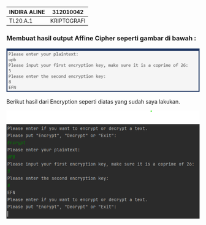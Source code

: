 | INDIRA ALINE      |   312010042       |
|-------------------|-------------------|
| TI.20.A.1         |     KRIPTOGRAFI   |

### Membuat hasil output Affine Cipher seperti gambar di bawah :

![Output](img/contoh.png)


Berikut hasil dari Encryption seperti diatas yang sudah saya lakukan.


![Output](img/hasil.png)